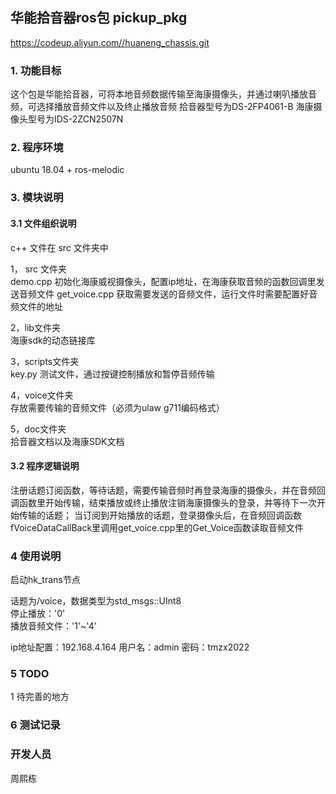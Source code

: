 ## 华能拾音器ros包  pickup_pkg

https://codeup.aliyun.com//huaneng_chassis.git   


### 1. 功能目标
这个包是华能拾音器，可将本地音频数据传输至海康摄像头，并通过喇叭播放音频，可选择播放音频文件以及终止播放音频
拾音器型号为DS-2FP4061-B
海康摄像头型号为IDS-2ZCN2507N

### 2. 程序环境

ubuntu 18.04 + ros-melodic



### 3. 模块说明
#### 3.1 文件组织说明
c++ 文件在 src 文件夹中   

1， src 文件夹  
demo.cpp          初始化海康威视摄像头，配置ip地址，在海康获取音频的函数回调里发送音频文件
get_voice.cpp     获取需要发送的音频文件，运行文件时需要配置好音频文件的地址


2，lib文件夹  
海康sdk的动态链接库


3，scripts文件夹  
key.py       测试文件，通过按键控制播放和暂停音频传输

4，voice文件夹  
存放需要传输的音频文件（必须为ulaw g711编码格式）

  
5，doc文件夹  
拾音器文档以及海康SDK文档 

#### 3.2 程序逻辑说明

注册话题订阅函数，等待话题，需要传输音频时再登录海康的摄像头，并在音频回调函数里开始传输，结束播放或终止播放注销海康摄像头的登录，并等待下一次开始传输的话题；
当订阅到开始播放的话题，登录摄像头后，在音频回调函数fVoiceDataCallBack里调用get_voice.cpp里的Get_Voice函数读取音频文件

### 4 使用说明

启动hk_trans节点

话题为/voice，数据类型为std_msgs::UInt8  
停止播放：'0'  
播放音频文件：'1'~'4'  

ip地址配置：192.168.4.164
用户名：admin
密码：tmzx2022

### 5 TODO  

1 待完善的地方

### 6 测试记录  



### 开发人员  

周熙栋
